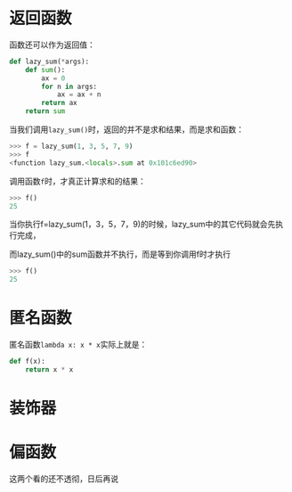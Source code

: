 # 返回函数

函数还可以作为返回值：

```python
def lazy_sum(*args):
    def sum():
        ax = 0
        for n in args:
            ax = ax + n
        return ax
    return sum
```

当我们调用`lazy_sum()`时，返回的并不是求和结果，而是求和函数：

```python
>>> f = lazy_sum(1, 3, 5, 7, 9)
>>> f
<function lazy_sum.<locals>.sum at 0x101c6ed90>
```

调用函数`f`时，才真正计算求和的结果：

```python
>>> f()
25
```

当你执行f=lazy_sum(1，3，5，7，9)的时候，lazy_sum中的其它代码就会先执行完成， 

而lazy_sum()中的sum函数并不执行，而是等到你调用f时才执行

```python
>>> f()
25
```

# 匿名函数

匿名函数`lambda x: x * x`实际上就是：

```python
def f(x):
    return x * x
```

# 装饰器

# 偏函数

这两个看的还不透彻，日后再说

